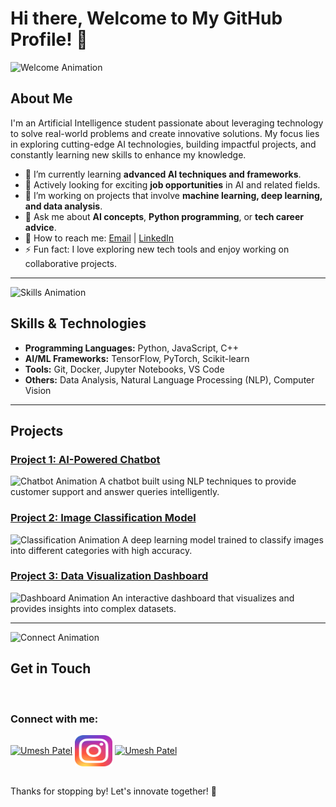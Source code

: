 # Hi there, Welcome to My GitHub Profile! 👋

![Welcome Animation](https://media.giphy.com/media/hvRJCLFzcasrR4ia7z/giphy.gif)

## About Me

I'm an Artificial Intelligence student passionate about leveraging technology to solve real-world problems and create innovative solutions. My focus lies in exploring cutting-edge AI technologies, building impactful projects, and constantly learning new skills to enhance my knowledge.

- 🌱 I’m currently learning **advanced AI techniques and frameworks**.
- 💼 Actively looking for exciting **job opportunities** in AI and related fields.
- 🔭 I’m working on projects that involve **machine learning, deep learning, and data analysis**.
- 💬 Ask me about **AI concepts**, **Python programming**, or **tech career advice**.
- 📧 How to reach me: [Email](mailto:ai.student@example.com) | [LinkedIn](https://linkedin.com/in/ai-student)
- ⚡ Fun fact: I love exploring new tech tools and enjoy working on collaborative projects.

---

![Skills Animation](https://media.giphy.com/media/QSSBtD0E5hdEx0Q4Ge/giphy.gif)

## Skills & Technologies

- **Programming Languages:** Python, JavaScript, C++
- **AI/ML Frameworks:** TensorFlow, PyTorch, Scikit-learn
- **Tools:** Git, Docker, Jupyter Notebooks, VS Code
- **Others:** Data Analysis, Natural Language Processing (NLP), Computer Vision

---

## Projects

### [Project 1: AI-Powered Chatbot](https://github.com/ai-student/ai-chatbot)
![Chatbot Animation](https://media.giphy.com/media/JIX9t2j0ZTN9S/giphy.gif)
A chatbot built using NLP techniques to provide customer support and answer queries intelligently.

### [Project 2: Image Classification Model](https://github.com/ai-student/image-classification)
![Classification Animation](https://media.giphy.com/media/3oriO0OEd9QIDdllqo/giphy.gif)
A deep learning model trained to classify images into different categories with high accuracy.

### [Project 3: Data Visualization Dashboard](https://github.com/ai-student/data-dashboard)
![Dashboard Animation](https://media.giphy.com/media/13HgwGsXF0aiGY/giphy.gif)
An interactive dashboard that visualizes and provides insights into complex datasets.

---

![Connect Animation](https://media.giphy.com/media/Ll22OhMLAlVDb8UQWe/giphy.gif)

## Get in Touch

<br/>

<h3 align="left">Connect with me:</h3>
<p align="left">
<a href="https://www.linkedin.com/in/mohit-nagpure-099194254/" target="blank"><img align="center" src="https://raw.githubusercontent.com/rahuldkjain/github-profile-readme-generator/master/src/images/icons/Social/linked-in-alt.svg" alt="Umesh Patel" height="50" width="60" /></a>
<a href="https://www.instagram.com/nycto_phile.i" target="blank"><img align="center" src="https://github.com/tandpfun/skill-icons/blob/65dea6c4eaca7da319e552c09f4cf5a9a8dab2c8/icons/Instagram.svg" alt="Umesh Patel" height="50" width="60" /></a>
<a href="https://wa.me/qr/ML2ROCOWMQ3QJ1 " target="blank"><img align="center" src="https://camo.githubusercontent.com/2f5ba03aa79e983b821be90c245ae64cb4f70cff266cf7f80a276307d75c84ee/68747470733a2f2f6564656e742e6769746875622e696f2f537570657254696e7949636f6e732f696d616765732f7376672f77686174736170702e737667" alt="Umesh Patel" height="50" width="60" /></a>
</p>

<br/>
Thanks for stopping by! Let's innovate together! 🚀
